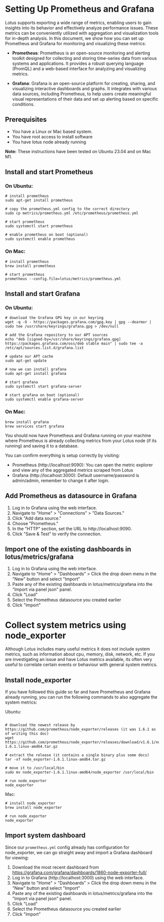 # Setting Up Prometheus and Grafana

Lotus supports exporting a wide range of metrics, enabling users to gain insights into its behavior and effectively analyze performance issues. These metrics can be conveniently utilized with aggregation and visualization tools for in-depth analysis. In this document, we show how you can set up Prometheus and Grafana for monitoring and visualizing these metrics:

- **Prometheus**: Prometheus is an open-source monitoring and alerting toolkit designed for collecting and storing time-series data from various systems and applications. It provides a robust querying language (PromQL) and a web-based interface for analyzing and visualizing metrics.

- **Grafana**: Grafana is an open-source platform for creating, sharing, and visualizing interactive dashboards and graphs. It integrates with various data sources, including Prometheus, to help users create meaningful visual representations of their data and set up alerting based on specific conditions.

## Prerequisites

- You have a Linux or Mac based system.
- You have root access to install software
- You have lotus node already running

**Note:** These instructions have been tested on Ubuntu 23.04 and on Mac M1.

## Install and start Prometheus

### On Ubuntu:

```
# install prometheus
sudo apt-get install prometheus

# copy the prometheus.yml config to the correct directory
sudo cp metrics/prometheus.yml /etc/prometheus/prometheus.yml

# start prometheus
sudo systemctl start prometheus

# enable prometheus on boot (optional)
sudo systemctl enable prometheus
```

### On Mac:

```
# install prometheus
brew install prometheus

# start prometheus
prometheus --config.file=lotus/metrics/prometheus.yml
```

## Install and start Grafana

### On Ubuntu:

```
# download the Grafana GPG key in our keyring
wget -q -O - https://packages.grafana.com/gpg.key | gpg --dearmor | sudo tee /usr/share/keyrings/grafana.gpg > /dev/null

# add the Grafana repository to our APT sources
echo "deb [signed-by=/usr/share/keyrings/grafana.gpg] https://packages.grafana.com/oss/deb stable main" | sudo tee -a /etc/apt/sources.list.d/grafana.list

# update our APT cache
sudo apt-get update

# now we can install grafana
sudo apt-get install grafana

# start grafana
sudo systemctl start grafana-server

# start grafana on boot (optional)
sudo systemctl enable grafana-server
```

### On Mac:

```
brew install grafana
brew services start grafana
```

You should now have Prometheus and Grafana running on your machine where Prometheus is already collecting metrics from your Lotus node (if its running) and saving it to a database.

You can confirm everything is setup correctly by visiting:
- Prometheus (http://localhost:9090): You can open the metric explorer and view any of the aggregated metrics scraped from Lotus
- Grafana (http://localhost:3000): Default username/password is admin/admin, remember to change it after login.

## Add Prometheus as datasource in Grafana

1. Log in to Grafana using the web interface.
2. Navigate to "Home" > "Connections" > "Data Sources."
3. Click "Add data source."
4. Choose "Prometheus."
5. In the "HTTP" section, set the URL to http://localhost:9090.
6. Click "Save & Test" to verify the connection.

## Import one of the existing dashboards in lotus/metrics/grafana

1. Log in to Grafana using the web interface.
2. Navigate to "Home" > "Dashboards" > Click the drop down menu in the "New" button and select "Import"
3. Paste any of the existing dashboards in lotus/metrics/grafana into the "Import via panel json" panel.
4. Click "Load"
5. Select the Prometheus datasource you created earlier
6. Click "Import"

# Collect system metrics using node_exporter

Although Lotus includes many useful metrics it does not include system metrics, such as information about cpu, memory, disk, network, etc. If you are investigating an issue and have Lotus metrics available, its often very useful to correlate certain events or behaviour with general system metrics.

## Install node_exporter
If you have followed this guide so far and have Prometheus and Grafana already running, you can run the following commands to also aggregate the system metrics:

Ubuntu:

```

# download the newest release by https://github.com/prometheus/node_exporter/releases (it was 1.6.1 as of writing this doc)
wget https://github.com/prometheus/node_exporter/releases/download/v1.6.1/node_exporter-1.6.1.linux-amd64.tar.gz

# extract the release (it contains a single binary plus some docs)
tar -xf node_exporter-1.6.1.linux-amd64.tar.gz

# move it to /usr/local/bin
sudo mv node_exporter-1.6.1.linux-amd64/node_exporter /usr/local/bin

# run node_exporter
node_exporter
```

Mac:

```
# install node_exporter
brew install node_exporter

# run node_exporter
node_exporter
```

## Import system dashboard

Since our `prometheus.yml` config already has configuration for node_exporter, we can go straight away and import a Grafana dashboard for viewing:

1. Download the most recent dashboard from https://grafana.com/grafana/dashboards/1860-node-exporter-full/
2. Log in to Grafana (http://localhost:3000) using the web interface.
3. Navigate to "Home" > "Dashboards" > Click the drop down menu in the "New" button and select "Import"
4. Paste any of the existing dashboards in lotus/metrics/grafana into the "Import via panel json" panel.
5. Click "Load"
6. Select the Prometheus datasource you created earlier
7. Click "Import"
